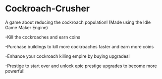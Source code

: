 # Cockroach-Crusher
A game about reducing the cockroach population! (Made using the Idle Game Maker Engine)

-Kill the cockroaches and earn coins

-Purchase buildings to kill more cockroaches faster and earn more coins

-Enhance your cockroach killing empire by buying upgrades!

-Prestige to start over and unlock epic prestige upgrades to become more powerful!
